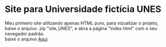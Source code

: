 # Site para Universidade fictícia UNES
Meu primeiro site utilizando apenas HTML puro, para vizualizar o projeto, baixe o arquivo .zip "site_UNES", e abra a página "index.html" com o seu navegador padrão. <br>
baixe o arquivo [Aqui](site_UNES)
